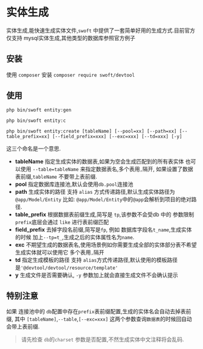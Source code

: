# 实体生成

实体生成,能快速生成实体文件,`swoft` 中提供了一套简单好用的生成方式.目前官方仅支持 mysql实体生成,其他类型的数据库参照官方例子

## 安装

使用 `composer` 安装 `composer require swoft/devtool` 

## 使用

`php bin/swoft entity:gen`

`php bin/swoft entity:c`

`php bin/swoft entity:create [tableName] [--pool=xx] [--path=xx] [--table_prefix=xx] [--field_prefix=xxx] [--exc=xxx] [--td=xxx] [-y]`

这三个命名是一个意思. 

- **tableName** 指定生成实体的数据表,如果为空会生成匹配到的所有表实体
也可以使用 `--table=tableName` 来指定数据表名,多个表用`,`隔开,
如果设置了数据表前缀,`tableName` 不要带上表前缀.
- **pool** 指定数据库连接池,默认会使用`db.pool`连接池
- **path** 生成实体的路径 支持 `alias` 方式传递路径,默认生成实体路径为`@app/Model/Entity`
比如: `@app/Model/Entity`中的`@app`会解析到项目的绝对路径.
- **table_prefix** 根据数据表前缀生成,简写是 `tp`,该参数不会受db 中的 参数限制`prefix`底层会通过 `like` 进行表前缀匹配
- **field_prefix** 去掉字段名前缀,简写是`fp`,
例如 数据库字段名`t_name`,生成实体的时候 加上`--tp=t_`,生成之后的实体属性名为`name`.
- **exc** 不期望生成的数据表名,使用场景例如你需要生成全部的实体部分表不希望生成实体就可以使用它
多个表用`,`隔开
- **td** 指定生成模板的路径 支持 `alias`方式传递路径,默认使用的模板路径是`'@devtool/devtool/resource/template'`
- **y** 生成文件是否需要确认, `-y` 参数加上就会直接生成文件不会确认提示

## 特别注意

如果 连接池中的 `db`配置中存在`prefix`表前缀配置,生成的实体名会自动去掉表前缀, 其中 `[tableName]`,`--table`,`[--exc=xxx]` 这两个参数查询`数据表`的时候回自动会带上表前缀.

> 请先检查 `db`的`charset` 参数是否配置,不然生成实体中文注释将会乱码.